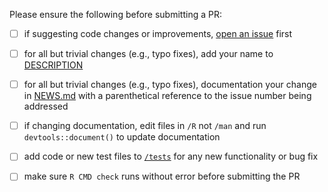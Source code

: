 Please ensure the following before submitting a PR:

 - [ ] if suggesting code changes or improvements, [open an issue](https://github.com/cloudyr/awspack/issues/new) first
 - [ ] for all but trivial changes (e.g., typo fixes), add your name to [DESCRIPTION](https://github.com/cloudyr/awspack/blob/master/DESCRIPTION)
 - [ ] for all but trivial changes (e.g., typo fixes), documentation your change in [NEWS.md](https://github.com/cloudyr/awspack/blob/master/NEWS.md) with a parenthetical reference to the issue number being addressed
 - [ ] if changing documentation, edit files in `/R` not `/man` and run `devtools::document()` to update documentation
 - [ ] add code or new test files to [`/tests`](https://github.com/cloudyr/awspack/tree/master/tests/testthat) for any new functionality or bug fix
 - [ ] make sure `R CMD check` runs without error before submitting the PR

